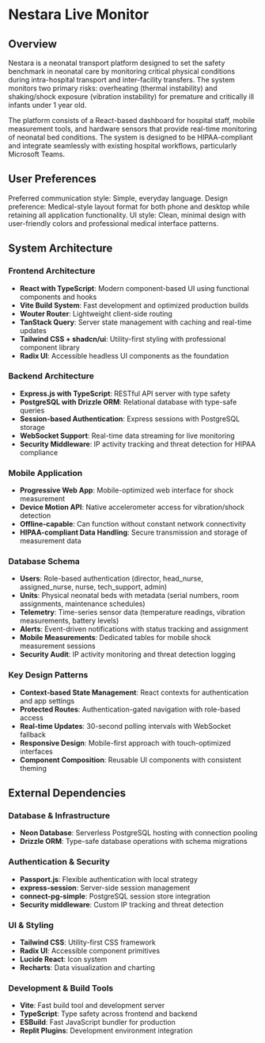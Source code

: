 # Nestara Live Monitor

## Overview

Nestara is a neonatal transport platform designed to set the safety benchmark in neonatal care by monitoring critical physical conditions during intra-hospital transport and inter-facility transfers. The system monitors two primary risks: overheating (thermal instability) and shaking/shock exposure (vibration instability) for premature and critically ill infants under 1 year old.

The platform consists of a React-based dashboard for hospital staff, mobile measurement tools, and hardware sensors that provide real-time monitoring of neonatal bed conditions. The system is designed to be HIPAA-compliant and integrate seamlessly with existing hospital workflows, particularly Microsoft Teams.

## User Preferences

Preferred communication style: Simple, everyday language.
Design preference: Medical-style layout format for both phone and desktop while retaining all application functionality.
UI style: Clean, minimal design with user-friendly colors and professional medical interface patterns.

## System Architecture

### Frontend Architecture
- **React with TypeScript**: Modern component-based UI using functional components and hooks
- **Vite Build System**: Fast development and optimized production builds
- **Wouter Router**: Lightweight client-side routing
- **TanStack Query**: Server state management with caching and real-time updates
- **Tailwind CSS + shadcn/ui**: Utility-first styling with professional component library
- **Radix UI**: Accessible headless UI components as the foundation

### Backend Architecture
- **Express.js with TypeScript**: RESTful API server with type safety
- **PostgreSQL with Drizzle ORM**: Relational database with type-safe queries
- **Session-based Authentication**: Express sessions with PostgreSQL storage
- **WebSocket Support**: Real-time data streaming for live monitoring
- **Security Middleware**: IP activity tracking and threat detection for HIPAA compliance

### Mobile Application
- **Progressive Web App**: Mobile-optimized web interface for shock measurement
- **Device Motion API**: Native accelerometer access for vibration/shock detection
- **Offline-capable**: Can function without constant network connectivity
- **HIPAA-compliant Data Handling**: Secure transmission and storage of measurement data

### Database Schema
- **Users**: Role-based authentication (director, head_nurse, assigned_nurse, nurse, tech_support, admin)
- **Units**: Physical neonatal beds with metadata (serial numbers, room assignments, maintenance schedules)
- **Telemetry**: Time-series sensor data (temperature readings, vibration measurements, battery levels)
- **Alerts**: Event-driven notifications with status tracking and assignment
- **Mobile Measurements**: Dedicated tables for mobile shock measurement sessions
- **Security Audit**: IP activity monitoring and threat detection logging

### Key Design Patterns
- **Context-based State Management**: React contexts for authentication and app settings
- **Protected Routes**: Authentication-gated navigation with role-based access
- **Real-time Updates**: 30-second polling intervals with WebSocket fallback
- **Responsive Design**: Mobile-first approach with touch-optimized interfaces
- **Component Composition**: Reusable UI components with consistent theming

## External Dependencies

### Database & Infrastructure
- **Neon Database**: Serverless PostgreSQL hosting with connection pooling
- **Drizzle ORM**: Type-safe database operations with schema migrations

### Authentication & Security
- **Passport.js**: Flexible authentication with local strategy
- **express-session**: Server-side session management
- **connect-pg-simple**: PostgreSQL session store integration
- **Security middleware**: Custom IP tracking and threat detection

### UI & Styling
- **Tailwind CSS**: Utility-first CSS framework
- **Radix UI**: Accessible component primitives
- **Lucide React**: Icon system
- **Recharts**: Data visualization and charting

### Development & Build Tools
- **Vite**: Fast build tool and development server
- **TypeScript**: Type safety across frontend and backend
- **ESBuild**: Fast JavaScript bundler for production
- **Replit Plugins**: Development environment integration
